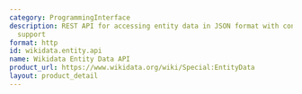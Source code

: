 ```yaml
---
category: ProgrammingInterface
description: REST API for accessing entity data in JSON format with content negotiation
  support
format: http
id: wikidata.entity.api
name: Wikidata Entity Data API
product_url: https://www.wikidata.org/wiki/Special:EntityData
layout: product_detail
---
```

